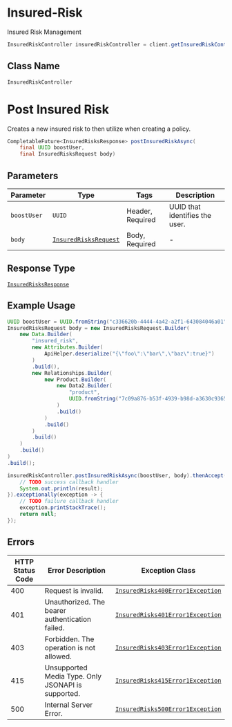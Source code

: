 # Insured-Risk

Insured Risk Management

```java
InsuredRiskController insuredRiskController = client.getInsuredRiskController();
```

## Class Name

`InsuredRiskController`


# Post Insured Risk

Creates a new insured risk to then utilize when creating a policy.

```java
CompletableFuture<InsuredRisksResponse> postInsuredRiskAsync(
    final UUID boostUser,
    final InsuredRisksRequest body)
```

## Parameters

| Parameter | Type | Tags | Description |
|  --- | --- | --- | --- |
| `boostUser` | `UUID` | Header, Required | UUID that identifies the user. |
| `body` | [`InsuredRisksRequest`](../../doc/models/insured-risks-request.md) | Body, Required | - |

## Response Type

[`InsuredRisksResponse`](../../doc/models/insured-risks-response.md)

## Example Usage

```java
UUID boostUser = UUID.fromString("c336620b-4444-4a42-a2f1-643084046a01");
InsuredRisksRequest body = new InsuredRisksRequest.Builder(
    new Data.Builder(
        "insured_risk",
        new Attributes.Builder(
            ApiHelper.deserialize("{\"foo\":\"bar\",\"baz\":true}")
        )
        .build(),
        new Relationships.Builder(
            new Product.Builder(
                new Data2.Builder(
                    "product",
                    UUID.fromString("7c09a876-b53f-4939-b98d-a3630c936593")
                )
                .build()
            )
            .build()
        )
        .build()
    )
    .build()
)
.build();

insuredRiskController.postInsuredRiskAsync(boostUser, body).thenAccept(result -> {
    // TODO success callback handler
    System.out.println(result);
}).exceptionally(exception -> {
    // TODO failure callback handler
    exception.printStackTrace();
    return null;
});
```

## Errors

| HTTP Status Code | Error Description | Exception Class |
|  --- | --- | --- |
| 400 | Request is invalid. | [`InsuredRisks400Error1Exception`](../../doc/models/insured-risks-400-error-1-exception.md) |
| 401 | Unauthorized. The bearer authentication failed. | [`InsuredRisks401Error1Exception`](../../doc/models/insured-risks-401-error-1-exception.md) |
| 403 | Forbidden. The operation is not allowed. | [`InsuredRisks403Error1Exception`](../../doc/models/insured-risks-403-error-1-exception.md) |
| 415 | Unsupported Media Type. Only JSONAPI is supported. | [`InsuredRisks415Error1Exception`](../../doc/models/insured-risks-415-error-1-exception.md) |
| 500 | Internal Server Error. | [`InsuredRisks500Error1Exception`](../../doc/models/insured-risks-500-error-1-exception.md) |

